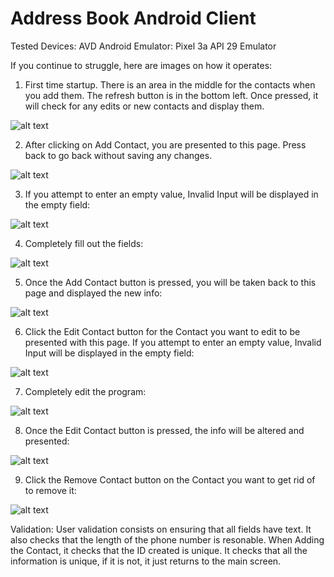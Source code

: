 # Address Book Android Client

Tested Devices:
AVD Android Emulator: Pixel 3a API 29 Emulator


If you continue to struggle, here are images on how it operates:

1. First time startup. There is an area in the middle for the contacts when you add them. The refresh button is in the bottom left.
Once pressed, it will check for any edits or new contacts and display them.

![alt text](https://github.com/Alexander-Aghili/AddressBookAndroidClient/blob/master/Images/startup.png?raw=true)

2. After clicking on Add Contact, you are presented to this page. Press back to go back without saving any changes.

![alt text](https://github.com/Alexander-Aghili/AddressBookAndroidClient/blob/master/Images/AddContactStartup.png?raw=true)

3. If you attempt to enter an empty value, Invalid Input will be displayed in the empty field:

![alt text](https://github.com/Alexander-Aghili/AddressBookAndroidClient/blob/master/Images/AddContactNoInfo.png?raw=true)

4. Completely fill out the fields:

![alt text](https://github.com/Alexander-Aghili/AddressBookAndroidClient/blob/master/Images/AddContactFilled.png?raw=true)

5. Once the Add Contact button is pressed, you will be taken back to this page and displayed the new info:

![alt text](https://github.com/Alexander-Aghili/AddressBookAndroidClient/blob/master/Images/ContactAdded.png?raw=true)

6. Click the Edit Contact button for the Contact you want to edit to be presented with this page. If you attempt to enter an empty value, Invalid Input will be displayed in the empty field:

![alt text](https://github.com/Alexander-Aghili/AddressBookAndroidClient/blob/master/Images/EditContactBadInfo.png.png?raw=true)

7. Completely edit the program: 

![alt text](https://github.com/Alexander-Aghili/AddressBookAndroidClient/blob/master/Images/EditContactFilled.png?raw=true)

8. Once the Edit Contact button is pressed, the info will be altered and presented:

![alt text](https://github.com/Alexander-Aghili/AddressBookAndroidClient/blob/master/Images/ContactEdited.png?raw=true)

9. Click the Remove Contact button on the Contact you want to get rid of to remove it:

![alt text](https://github.com/Alexander-Aghili/AddressBookAndroidClient/blob/master/Images/startup.png?raw=true)

Validation: User validation consists on ensuring that all fields have text. It also checks that the length of the phone number is resonable. 
When Adding the Contact, it checks that the ID created is unique. It checks that all the information is unique, if it is not, it just returns to the main screen.
